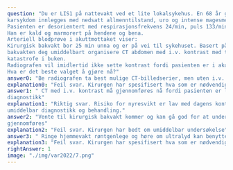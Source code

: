 ```yaml
---
question: "Du er LIS1 på nattevakt ved et lite lokalsykehus. En 68 år gammel mann med generalisert
karsykdom innlegges med nedsatt allmenntilstand, uro og intense magesmerter.
Pasienten er desorientert med respirasjonsfrekvens 24/min, puls 133/min og blodtrykk 98/52 mmHg.
Han er kald og marmorert på hendene og bena.
Arteriell blodprøve i akuttmottaket viser:
Kirurgisk bakvakt bor 25 min unna og er på vei til sykehuset. Basert på sykehistorie og blodprøver ber
bakvakten deg umiddelbart organisere CT abdomen med i.v. kontrast med tanke på vaskulær
katastrofe i buken.
Radiografen vil imidlertid ikke sette kontrast fordi pasienten er i akutt nyresvikt.
Hva er det beste valget å gjøre nå?"
answer0: "Be radiografen ta best mulige CT-billedserier, men uten i.v. kontrast"
explanation0: "Feil svar. Kirurgen har spesifisert hva som er nødvendig undersøkelse."
answer1: " CT med i.v. kontrast må gjennomføres nå fordi pasienten er livstruende syk og trenger
diagnostikk"
explanation1: "Riktig svar. Risiko for nyresvikt er lav med dagens kontrastmidler, og pasienten trenger
umiddelbar diagnostikk og behandling."
answer2: "Vente til kirurgisk bakvakt kommer og kan gå god for at undersøkelse med kontrast må
gjennomføres"
explanation2: "Feil svar. Kirurgen har bedt om umiddelbar undersøkelse"
answer3: " Ringe hjemmevakt røntgenlege og høre om ultralyd kan benyttes i stedet"
explanation3: "Feil svar. Kirurgen har spesifisert hva som er nødvendig undersøkelse."
rightAnswer: 1
image: "./img/var2022/7.png"
---
```



